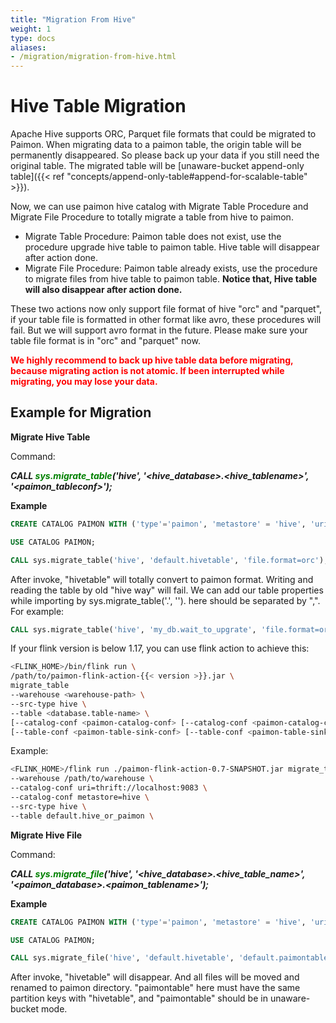 ```yaml
---
title: "Migration From Hive"
weight: 1
type: docs
aliases:
- /migration/migration-from-hive.html
---
```

<!--
Licensed to the Apache Software Foundation (ASF) under one
or more contributor license agreements.  See the NOTICE file
distributed with this work for additional information
regarding copyright ownership.  The ASF licenses this file
to you under the Apache License, Version 2.0 (the
"License"); you may not use this file except in compliance
with the License.  You may obtain a copy of the License at

  http://www.apache.org/licenses/LICENSE-2.0

Unless required by applicable law or agreed to in writing,
software distributed under the License is distributed on an
"AS IS" BASIS, WITHOUT WARRANTIES OR CONDITIONS OF ANY
KIND, either express or implied.  See the License for the
specific language governing permissions and limitations
under the License.
-->

# Hive Table Migration

Apache Hive supports ORC, Parquet file formats that could be migrated to Paimon. 
When migrating data to a paimon table, the origin table will be permanently disappeared. So please back up your data if you
still need the original table. The migrated table will be [unaware-bucket append-only table]({{< ref "concepts/append-only-table#append-for-scalable-table" >}}).

Now, we can use paimon hive catalog with Migrate Table Procedure and Migrate File Procedure to totally migrate a table from hive to paimon.

* Migrate Table Procedure: Paimon table does not exist, use the procedure upgrade hive table to paimon table. Hive table will disappear after action done.
* Migrate File Procedure:  Paimon table already exists, use the procedure to migrate files from hive table to paimon table. **Notice that, Hive table will also disappear after action done.**

These two actions now only support file format of hive "orc" and "parquet", if your table file is formatted in other format like avro, these procedures will fail.
But we will support avro format in the future. Please make sure your table file format is in "orc" and "parquet" now.

<span style="color: red; "> **We highly recommend to back up hive table data before migrating, because migrating action is not atomic. If been interrupted while migrating, you may lose your data.** </span>

## Example for Migration

**Migrate Hive Table**

Command: <br>

***CALL <font color="green">sys.migrate_table</font>(&#39;hive&#39;, &#39;&lt;hive_database&gt;.&lt;hive_tablename&gt;&#39;, &#39;&lt;paimon_tableconf&gt;&#39;);***

**Example**

```sql
CREATE CATALOG PAIMON WITH ('type'='paimon', 'metastore' = 'hive', 'uri' = 'thrift://localhost:9083', 'warehouse'='/path/to/warehouse/');

USE CATALOG PAIMON;

CALL sys.migrate_table('hive', 'default.hivetable', 'file.format=orc');
```
After invoke, "hivetable" will totally convert to paimon format. Writing and reading the table by old "hive way" will fail.
We can add our table properties while importing by sys.migrate_table('<database>.<tablename>', '<tableproperties>').
<tableproperties> here should be separated by ",".  For example:

```sql
CALL sys.migrate_table('hive', 'my_db.wait_to_upgrate', 'file.format=orc,read.batch-size=2096,write-only=true')
```

If your flink version is below 1.17, you can use flink action to achieve this:
```bash
<FLINK_HOME>/bin/flink run \
/path/to/paimon-flink-action-{{< version >}}.jar \
migrate_table
--warehouse <warehouse-path> \
--src-type hive \
--table <database.table-name> \
[--catalog-conf <paimon-catalog-conf> [--catalog-conf <paimon-catalog-conf> ...]] \
[--table-conf <paimon-table-sink-conf> [--table-conf <paimon-table-sink-conf> ...]]
```

Example:
```bash
<FLINK_HOME>/flink run ./paimon-flink-action-0.7-SNAPSHOT.jar migrate_table \
--warehouse /path/to/warehouse \
--catalog-conf uri=thrift://localhost:9083 \
--catalog-conf metastore=hive \
--src-type hive \
--table default.hive_or_paimon \
```

**Migrate Hive File**

Command: <br>

***CALL <font color="green">sys.migrate_file</font>(&#39;hive&#39;, &#39;&lt;hive_database&gt;.&lt;hive_table_name&gt;&#39;, &#39;&lt;paimon_database&gt;.&lt;paimon_tablename&gt;&#39;);***

**Example**

```sql
CREATE CATALOG PAIMON WITH ('type'='paimon', 'metastore' = 'hive', 'uri' = 'thrift://localhost:9083', 'warehouse'='/path/to/warehouse/');

USE CATALOG PAIMON;

CALL sys.migrate_file('hive', 'default.hivetable', 'default.paimontable');
```
After invoke, "hivetable" will disappear. And all files will be moved and renamed to paimon directory. "paimontable" here must have the same
partition keys with "hivetable", and "paimontable" should be in unaware-bucket mode.
